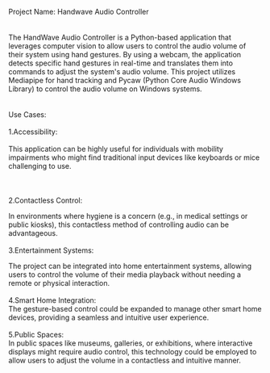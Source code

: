 Project Name: Handwave Audio Controller
<br>
<br>
<br>
The HandWave Audio Controller is a Python-based application that leverages computer vision to allow users to control the audio volume of their system using hand gestures. By using a webcam, the application detects specific hand gestures in real-time and translates them into commands to adjust the system's audio volume. This project utilizes Mediapipe for hand tracking and Pycaw (Python Core Audio Windows Library) to control the audio volume on Windows systems.
<br>
<br>
<br>
Use Cases:
<br>
<br>
1.Accessibility:
<br>
<br>
This application can be highly useful for individuals with mobility impairments who might find traditional input devices like keyboards or mice challenging to use.
<br>
<br>
<br>
<br>
2.Contactless Control:
<br>

In environments where hygiene is a concern (e.g., in medical settings or public kiosks), this contactless method of controlling audio can be advantageous.
<br>
<br>
3.Entertainment Systems:
<br>

The project can be integrated into home entertainment systems, allowing users to control the volume of their media playback without needing a remote or physical interaction.
<br>
<br>
4.Smart Home Integration:
<br>
The gesture-based control could be expanded to manage other smart home devices, providing a seamless and intuitive user experience.
<br>
<br>
5.Public Spaces:
<br>
In public spaces like museums, galleries, or exhibitions, where interactive displays might require audio control, this technology could be employed to allow users to adjust the volume in a contactless and intuitive manner.
